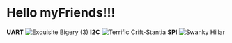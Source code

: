 # Hello myFriends!!!
<b>UART</b>
![Exquisite Bigery (3)](https://user-images.githubusercontent.com/118113279/204143985-3ab30856-79d1-461c-adc3-e215e007ae68.png)
<b>I2C</b>
![Terrific Crift-Stantia](https://user-images.githubusercontent.com/118113279/204143978-7c633125-2a20-4768-9370-fb1ce66bfed8.png)
<b>SPI</b>
![Swanky Hillar](https://user-images.githubusercontent.com/118113279/204143994-a3b79d7d-419f-4e62-ac86-0f0252b4f96f.png)
